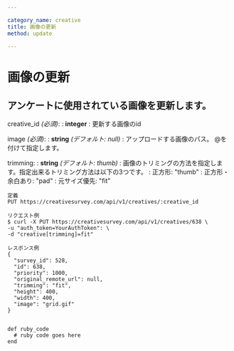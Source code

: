```yaml
---

category_name: creative
title: 画像の更新
method: update

---
```


# 画像の更新

## アンケートに使用されている画像を更新します。

creative_id _(必須)_:
: __integer__
: 更新する画像のid

image _(必須)_:
: __string__ _(デフォルト: null)_
: アップロードする画像のパス。 @を付けて指定します。

trimming:
: __string__ _(デフォルト: thumb)_
: 画像のトリミングの方法を指定します。指定出来るトリミング方法は以下の3つです。
: 正方形: "thumb"
: 正方形・余白あり: "pad"
: 元サイズ優先: "fit"

~~~
定義
PUT https://creativesurvey.com/api/v1/creatives/:creative_id

リクエスト例
$ curl -X PUT https://creativesurvey.com/api/v1/creatives/638 \
-u "auth_token=YourAuthToken": \
-d "creative[trimming]=fit"

レスポンス例
{
  "survey_id": 528,
  "id": 638,
  "priority": 1000,
  "original_remote_url": null,
  "trimming": "fit",
  "height": 400,
  "width": 400,
  "image": "grid.gif"
}


~~~

 
~~~
def ruby_code
  # ruby code goes here
end
~~~

　
　
